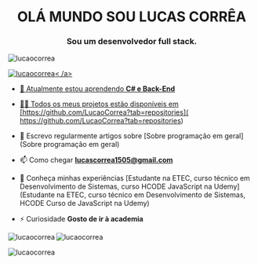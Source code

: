<h1 align="center">OLÁ MUNDO SOU LUCAS CORRÊA</h1>
<h3 align="center">Sou um desenvolvedor full stack.</h3>

<p align="left"> <img src ="https://komarev.com/ghpvc/?username=lucaocorrea&label=Profile%20views&color=0e75b6&style=flat" alt="lucaocorrea" /> </p>

<p align="left"> <a href="https ://github.com/ryo-ma/github-profile-trophy"><img src="https://github-profile-trophy.vercel.app/?username=lucaocorrea" alt="lucaocorrea" />< /a> </p>

- 🌱 Atualmente estou aprendendo **C# e Back-End**

- 👨‍💻 Todos os meus projetos estão disponíveis em [https://github.com/LucaoCorrea?tab=repositories]( https://github.com/LucaoCorrea?tab=repositories)

- 📝 Escrevo regularmente artigos sobre [Sobre programação em geral](Sobre programação em geral)

- 📫 Como chegar **lucascorrea1505@gmail.com**

- 📄 Conheça minhas experiências [Estudante na ETEC, curso técnico em Desenvolvimento de Sistemas, curso HCODE JavaScript na Udemy](Estudante na ETEC, curso técnico em Desenvolvimento de Sistemas, HCODE Curso de JavaScript na Udemy)

- ⚡ Curiosidade **Gosto de ir à academia**




<p><img align="left" src="https://github-readme-stats.vercel.app/api/top-langs?username=lucaocorrea&show_icons=true&locale=en&layout=compact" alt="lucaocorrea" /> </p>

<p> <img align="center" src="https://github-readme-stats.vercel.app/api?username=lucaocorrea&show_icons=true&locale=en" alt="lucaocorrea" /> </p>

<p><img align="center" src="https://github-readme-streak-stats.herokuapp.com/?user=lucaocorrea&" alt="lucaocorrea" /></p>
